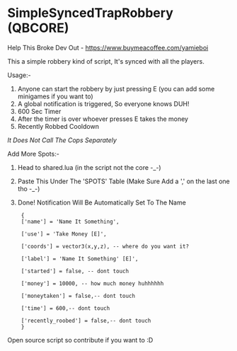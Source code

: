 # SimpleSyncedTrapRobbery (QBCORE)
Help This Broke Dev Out - https://www.buymeacoffee.com/yamieboi
 
 
This a simple robbery kind of script, It's synced with all the players.

Usage:-
1. Anyone can start the robbery by just pressing E (you can add some minigames if you want to)
2. A global notification is triggered, So everyone knows DUH!
3. 600 Sec Timer 
4. After the timer is over whoever presses E  takes the money
5. Recently Robbed Cooldown

*It Does Not Call The Cops Separately* 

Add More Spots:-

1. Head to shared.lua (in the script not the core -_-)
2. Paste This Under The 'SPOTS' Table (Make Sure Add a ',' on the last one tho -_-)
3. Done! Notification Will Be Automatically Set To The Name

 

        
        { 
        ['name'] = 'Name It Something',
        
        ['use'] = 'Take Money [E]',
        
        ['coords'] = vector3(x,y,z), -- where do you want it?
        
        ['label'] = 'Name It Something' [E]',
        
        ['started'] = false, -- dont touch
        
        ['money'] = 10000, -- how much money huhhhhhh
       
        ['moneytaken'] = false,-- dont touch
        
        ['time'] = 600,-- dont touch
        
        ['recently_roobed'] = false,-- dont touch 
        }
        
  

Open source script so contribute if you want to :D
